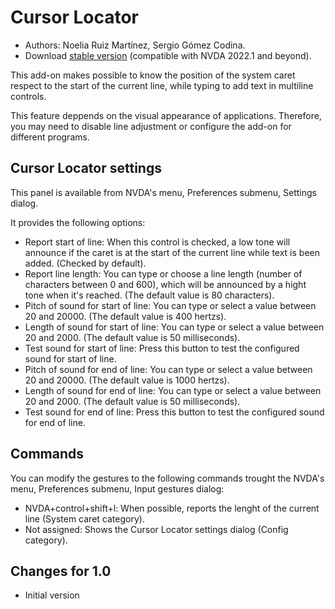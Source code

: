 # Cursor Locator #
* Authors: Noelia Ruiz Martínez, Sergio Gómez Codina.
* Download [stable version][1] (compatible with NVDA 2022.1 and beyond).

This add-on makes possible to know the position of the system caret respect to the start of the current line, while typing to add text in multiline controls.

This feature deppends on the visual appearance of applications. Therefore, you may need to disable line adjustment or configure the add-on for different programs.

## Cursor Locator settings ##

This panel is available from NVDA's menu, Preferences submenu, Settings dialog.

It provides the following options:

* Report start of line: When this control is checked, a low tone will announce if the caret is at the start of the current line while text is been added. (Checked by default).
* Report line length: You can type or choose a line length (number of characters between 0 and 600), which will be announced by a hight tone when it's reached. (The default value is 80 characters).
* Pitch of sound for start of line: You can type or select a value between 20 and 20000. (The default value is 400 hertzs).
* Length of sound for start of line: You can type or select a value between 20 and 2000. (The default value is 50 milliseconds).
* Test sound for start of line: Press this button to test the configured sound for start of line.
* Pitch of sound for end of line: You can type or select a value between 20 and 20000. (The default value is 1000 hertzs).
* Length of sound for end of line: You can type or select a value between 20 and 2000. (The default value is 50 milliseconds).
* Test sound for end of line: Press this button to test the configured sound for end of line.

## Commands ##

You can modify the gestures to the following commands trought the NVDA's menu, Preferences submenu, Input gestures dialog:

* NVDA+control+shift+l: When possible, reports the lenght of the current line (System caret category).
* Not assigned: Shows the Cursor Locator settings dialog (Config category).

## Changes for 1.0 ##
* Initial version

[1]: https://addons.nvda-project.org/files/get.php?file=cursorLocator
